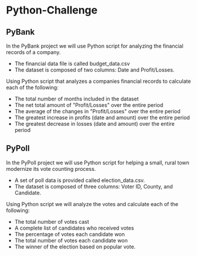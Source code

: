 # Python-Challenge

## PyBank

In the PyBank project we will use Python script for analyzing the financial records of a company. 
- The financial data file is called budget_data.csv
- The dataset is composed of two columns: Date and Profit/Losses.

Using Python script that analyzes a companies financial records to calculate each of the following:
- The total number of months included in the dataset
- The net total amount of "Profit/Losses" over the entire period
- The average of the changes in "Profit/Losses" over the entire period
- The greatest increase in profits (date and amount) over the entire period
- The greatest decrease in losses (date and amount) over the entire period


## PyPoll

In the PyPoll project we will use Python script for helping a small, rural town modernize its vote counting process.
- A set of poll data is provided called election_data.csv.
- The dataset is composed of three columns: Voter ID, County, and Candidate.

Using Python script we will analyze the votes and calculate each of the following:
- The total number of votes cast
- A complete list of candidates who received votes
- The percentage of votes each candidate won
- The total number of votes each candidate won
- The winner of the election based on popular vote.
